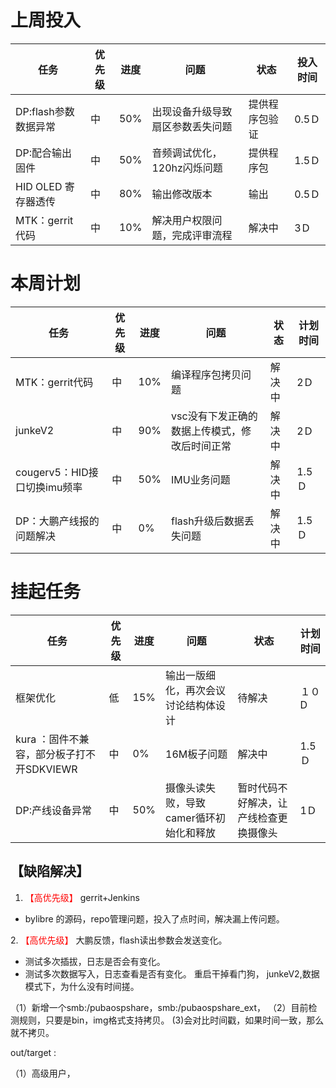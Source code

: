
# 上周投入
| 任务| 优先级 | 进度 | 问题| 状态|投入时间 |
|-----|-------| ---- | ---|----|--------|
|DP:flash参数数据异常| 中 |50%|出现设备升级导致扇区参数丢失问题|提供程序包验证|0.5Ｄ|
|DP:配合输出固件| 中 |50%|音频调试优化，120hz闪烁问题|提供程序包|1.5Ｄ|
|HID OLED 寄存器透传| 中 |80%|输出修改版本|输出|0.5Ｄ|
|MTK：gerrit代码| 中 |10%|解决用户权限问题，完成评审流程|解决中|3Ｄ|


# 本周计划
| 任务| 优先级 | 进度 | 问题| 状态|计划时间 |
|-----|-------| ---- | ---|----|--------|
|MTK：gerrit代码| 中 |10%|编译程序包拷贝问题|解决中|2Ｄ|
|junkeV2| 中 |90%|vsc没有下发正确的数据上传模式，修改后时间正常|解决中|2Ｄ|
|cougerv5：HID接口切换imu频率| 中 |50%|IMU业务问题|解决中|1.5Ｄ|
|DP：大鹏产线报的问题解决| 中 |0%|flash升级后数据丢失问题|解决中|1.5Ｄ|

# 挂起任务
| 任务| 优先级 | 进度 | 问题| 状态|计划时间 |
|-----|-------| ---- | ---|----|--------|
|框架优化 | 低 | 15%  | 输出一版细化，再次会议讨论结构体设计 | 待解决 | １０D|
|kura ：固件不兼容，部分板子打不开SDKVIEWR| 中 |0%|16M板子问题|解决中|1.5Ｄ|
|DP:产线设备异常| 中 |50%|摄像头读失败，导致camer循环初始化和释放|暂时代码不好解决，让产线检查更换摄像头|1Ｄ|

## 【缺陷解决】


1. <font color='red'> 【高优先级】  </font>gerrit+Jenkins
- bylibre 的源码，repo管理问题，投入了点时间，解决漏上传问题。

2.<font color='red'> 【高优先级】  </font> 大鹏反馈，flash读出参数会发送变化。
- 测试多次插拔，日志是否会有变化。
- 测试多次数据写入，日志查看是否有变化。
重启干掉看门狗，
junkeV2,数据模式下，为什么没有时间搓。


（1）新增一个smb:/pubaospshare，smb:/pubaospshare_ext，
（2）目前检测规则，只要是bin，img格式支持拷贝。
 (3)会对比时间戳，如果时间一致，那么就不拷贝。



out/target : 

（1）高级用户，
